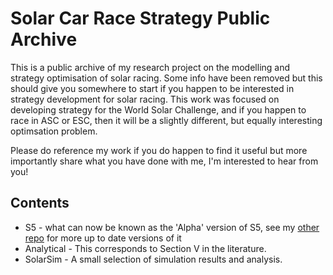 #  Solar Car Race Strategy Public Archive

This is a public archive of my research project on the modelling and strategy 
optimisation of solar racing. Some info have been removed but this should give 
you somewhere to start if you happen to be interested in strategy development 
for solar racing. This work was focused on developing strategy for the World Solar 
Challenge, and if you happen to race in ASC or ESC, then it will be a slightly 
different, but equally interesting optimsation problem. 

Please do reference my work if you do happen to find it useful but more 
importantly share what you have done with me, I'm interested to hear from you!


## Contents
- S5 - what can now be known as the 'Alpha' version of S5, see my [other repo](https://github.com/owentmfoo/S5) for 
more up to date versions of it
- Analytical - This corresponds to Section V in the literature. 
- SolarSim - A small selection of simulation results and analysis.  